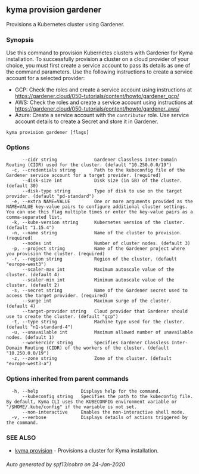 ## kyma provision gardener

Provisions a Kubernetes cluster using Gardener.

### Synopsis

Use this command to provision Kubernetes clusters with Gardener for Kyma installation. 
To successfully provision a cluster on a cloud provider of your choice, you must first create a service account to pass its details as one of the command parameters. 
Use the following instructions to create a service account for a selected provider:
- GCP: Check the roles and create a service account using instructions at https://gardener.cloud/050-tutorials/content/howto/gardener_gcp/
- AWS: Check the roles and create a service account using instructions at https://gardener.cloud/050-tutorials/content/howto/gardener_aws/ 
- Azure: Create a service account with the `contributor` role. Use service account details to create a Secret and store it in Gardener.

```
kyma provision gardener [flags]
```

### Options

```
      --cidr string              Gardener Classless Inter-Domain Routing (CIDR) used for the cluster. (default "10.250.0.0/19")
  -c, --credentials string       Path to the kubeconfig file of the Gardener service account for a target provider. (required)
      --disk-size int            Disk size (in GB) of the cluster. (default 30)
      --disk-type string         Type of disk to use on the target provider. (default "pd-standard")
  -e, --extra NAME=VALUE         One or more arguments provided as the NAME=VALUE key-value pairs to configure additional cluster settings. You can use this flag multiple times or enter the key-value pairs as a comma-separated list.
  -k, --kube-version string      Kubernetes version of the cluster. (default "1.15.4")
  -n, --name string              Name of the cluster to provision. (required)
      --nodes int                Number of cluster nodes. (default 3)
  -p, --project string           Name of the Gardener project where you provision the cluster. (required)
  -r, --region string            Region of the cluster. (default "europe-west3")
      --scaler-max int           Maximum autoscale value of the cluster. (default 4)
      --scaler-min int           Minimum autoscale value of the cluster. (default 2)
  -s, --secret string            Name of the Gardener secret used to access the target provider. (required)
      --surge int                Maximum surge of the cluster. (default 4)
      --target-provider string   Cloud provider that Gardener should use to create the cluster. (default "gcp")
  -t, --type string              Machine type used for the cluster. (default "n1-standard-4")
  -u, --unavailable int          Maximum allowed number of unavailable nodes. (default 1)
      --workercidr string        Specifies Gardener Classless Inter-Domain Routing (CIDR) of the workers of the cluster. (default "10.250.0.0/19")
  -z, --zone string              Zone of the cluster. (default "europe-west3-a")
```

### Options inherited from parent commands

```
  -h, --help                Displays help for the command.
      --kubeconfig string   Specifies the path to the kubeconfig file. By default, Kyma CLI uses the KUBECONFIG environment variable or "/$HOME/.kube/config" if the variable is not set.
      --non-interactive     Enables the non-interactive shell mode.
  -v, --verbose             Displays details of actions triggered by the command.
```

### SEE ALSO

* [kyma provision](kyma_provision.md)	 - Provisions a cluster for Kyma installation.

###### Auto generated by spf13/cobra on 24-Jan-2020
